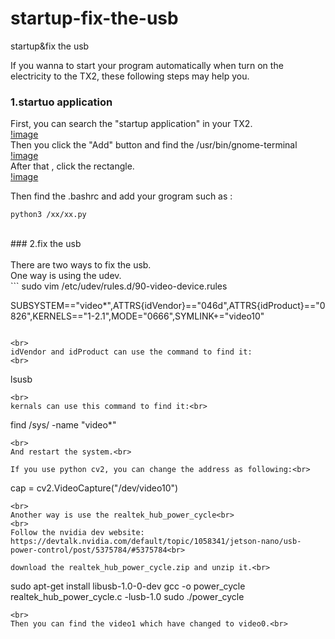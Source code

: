 # startup-fix-the-usb
startup&amp;fix the usb

If you wanna to start your program automatically when turn on the electricity to the TX2, these following steps may help you.
<br>
### 1.startuo application<br>
First, you can search the "startup application" in your TX2.<br>
[!image]()
<br>
Then you click the "Add" button and find the /usr/bin/gnome-terminal<br>
[!image]()
<br>
After that , click the rectangle.<br>
[!image]()

Then find the .bashrc and add your grogram such as :<br>
```
python3 /xx/xx.py
```
<br>
### 2.fix the usb<br>
<br>
There are two ways to fix the usb.<br>
One way is using the udev.<br>
```
sudo vim /etc/udev/rules.d/90-video-device.rules

SUBSYSTEM=="video*",ATTRS{idVendor}=="046d",ATTRS{idProduct}=="0826",KERNELS=="1-2.1",MODE="0666",SYMLINK+="video10"

```

<br>
idVendor and idProduct can use the command to find it:
<br>
```
lsusb
```
<br>
kernals can use this command to find it:<br>
```
find /sys/ -name "video*"
```
<br>
And restart the system.<br>

If you use python cv2, you can change the address as following:<br>

```
cap = cv2.VideoCapture("/dev/video10")
```
<br>
Another way is use the realtek_hub_power_cycle<br>
<br>
Follow the nvidia dev website: https://devtalk.nvidia.com/default/topic/1058341/jetson-nano/usb-power-control/post/5375784/#5375784<br>

download the realtek_hub_power_cycle.zip and unzip it.<br>

```
sudo apt-get install libusb-1.0-0-dev
gcc -o power_cycle realtek_hub_power_cycle.c -lusb-1.0
sudo ./power_cycle
```
<br>
Then you can find the video1 which have changed to video0.<br>
